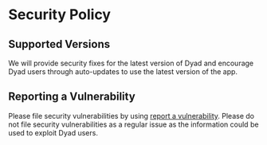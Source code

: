 # Security Policy

## Supported Versions

We will provide security fixes for the latest version of Dyad and encourage Dyad users through auto-updates to use the latest version of the app.

## Reporting a Vulnerability

Please file security vulnerabilities by using [report a vulnerability](https://github.com/dyad-sh/dyad/security/advisories/new). Please do not file security vulnerabilities as a regular issue as the information could be used to exploit Dyad users.
